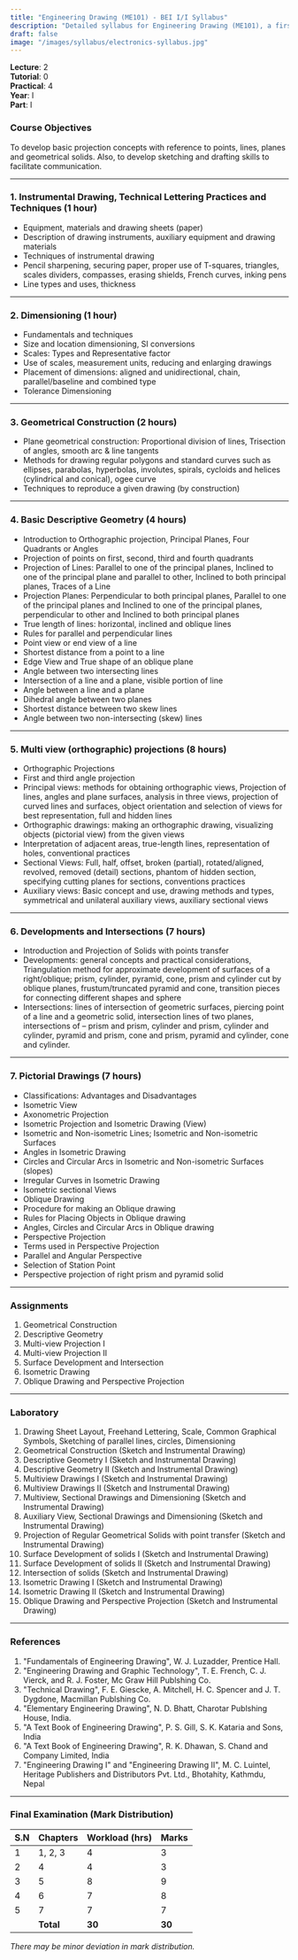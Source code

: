 ```yaml
---
title: "Engineering Drawing (ME101) - BEI I/I Syllabus"
description: "Detailed syllabus for Engineering Drawing (ME101), a first year, first part subject in the IOE BEI program."
draft: false
image: "/images/syllabus/electronics-syllabus.jpg"
---
```


**Lecture**: 2  
**Tutorial**: 0  
**Practical**: 4  
**Year**: I  
**Part**: I  

### Course Objectives
To develop basic projection concepts with reference to points, lines, planes and geometrical solids. Also, to develop sketching and drafting skills to facilitate communication.

---

### 1. Instrumental Drawing, Technical Lettering Practices and Techniques (1 hour)
- Equipment, materials and drawing sheets (paper)
- Description of drawing instruments, auxiliary equipment and drawing materials
- Techniques of instrumental drawing
- Pencil sharpening, securing paper, proper use of T-squares, triangles, scales dividers, compasses, erasing shields, French curves, inking pens
- Line types and uses, thickness

---

### 2. Dimensioning (1 hour)
- Fundamentals and techniques
- Size and location dimensioning, SI conversions
- Scales: Types and Representative factor
- Use of scales, measurement units, reducing and enlarging drawings
- Placement of dimensions: aligned and unidirectional, chain, parallel/baseline and combined type
- Tolerance Dimensioning

---

### 3. Geometrical Construction (2 hours)
- Plane geometrical construction: Proportional division of lines, Trisection of angles, smooth arc & line tangents
- Methods for drawing regular polygons and standard curves such as ellipses, parabolas, hyperbolas, involutes, spirals, cycloids and helices (cylindrical and conical), ogee curve
- Techniques to reproduce a given drawing (by construction)

---

### 4. Basic Descriptive Geometry (4 hours)
- Introduction to Orthographic projection, Principal Planes, Four Quadrants or Angles
- Projection of points on first, second, third and fourth quadrants
- Projection of Lines: Parallel to one of the principal planes, Inclined to one of the principal plane and parallel to other, Inclined to both principal planes, Traces of a Line
- Projection Planes: Perpendicular to both principal planes, Parallel to one of the principal planes and Inclined to one of the principal planes, perpendicular to other and Inclined to both principal planes
- True length of lines: horizontal, inclined and oblique lines
- Rules for parallel and perpendicular lines
- Point view or end view of a line
- Shortest distance from a point to a line
- Edge View and True shape of an oblique plane
- Angle between two intersecting lines
- Intersection of a line and a plane, visible portion of line
- Angle between a line and a plane
- Dihedral angle between two planes
- Shortest distance between two skew lines
- Angle between two non-intersecting (skew) lines

---

### 5. Multi view (orthographic) projections (8 hours)
- Orthographic Projections
- First and third angle projection
- Principal views: methods for obtaining orthographic views, Projection of lines, angles and plane surfaces, analysis in three views, projection of curved lines and surfaces, object orientation and selection of views for best representation, full and hidden lines
- Orthographic drawings: making an orthographic drawing, visualizing objects (pictorial view) from the given views
- Interpretation of adjacent areas, true-length lines, representation of holes, conventional practices
- Sectional Views: Full, half, offset, broken (partial), rotated/aligned, revolved, removed (detail) sections, phantom of hidden section, specifying cutting planes for sections, conventions practices
- Auxiliary views: Basic concept and use, drawing methods and types, symmetrical and unilateral auxiliary views, auxiliary sectional views

---

### 6. Developments and Intersections (7 hours)
- Introduction and Projection of Solids with points transfer
- Developments: general concepts and practical considerations, Triangulation method for approximate development of surfaces of a right/oblique; prism, cylinder, pyramid, cone, prism and cylinder cut by oblique planes, frustum/truncated pyramid and cone, transition pieces for connecting different shapes and sphere
- Intersections: lines of intersection of geometric surfaces, piercing point of a line and a geometric solid, intersection lines of two planes, intersections of – prism and prism, cylinder and prism, cylinder and cylinder, pyramid and prism, cone and prism, pyramid and cylinder, cone and cylinder.

---

### 7. Pictorial Drawings (7 hours)
- Classifications: Advantages and Disadvantages
- Isometric View
- Axonometric Projection
- Isometric Projection and Isometric Drawing (View)
- Isometric and Non-isometric Lines; Isometric and Non-isometric Surfaces
- Angles in Isometric Drawing
- Circles and Circular Arcs in Isometric and Non-isometric Surfaces (slopes)
- Irregular Curves in Isometric Drawing
- Isometric sectional Views
- Oblique Drawing
- Procedure for making an Oblique drawing
- Rules for Placing Objects in Oblique drawing
- Angles, Circles and Circular Arcs in Oblique drawing
- Perspective Projection
- Terms used in Perspective Projection
- Parallel and Angular Perspective
- Selection of Station Point
- Perspective projection of right prism and pyramid solid

---

### Assignments
1. Geometrical Construction
2. Descriptive Geometry
3. Multi-view Projection I
4. Multi-view Projection II
5. Surface Development and Intersection
6. Isometric Drawing
7. Oblique Drawing and Perspective Projection

---

### Laboratory
1. Drawing Sheet Layout, Freehand Lettering, Scale, Common Graphical Symbols, Sketching of parallel lines, circles, Dimensioning
2. Geometrical Construction (Sketch and Instrumental Drawing)
3. Descriptive Geometry I (Sketch and Instrumental Drawing)
4. Descriptive Geometry II (Sketch and Instrumental Drawing)
5. Multiview Drawings I (Sketch and Instrumental Drawing)
6. Multiview Drawings II (Sketch and Instrumental Drawing)
7. Multiview, Sectional Drawings and Dimensioning (Sketch and Instrumental Drawing)
8. Auxiliary View, Sectional Drawings and Dimensioning (Sketch and Instrumental Drawing)
9. Projection of Regular Geometrical Solids with point transfer (Sketch and Instrumental Drawing)
10. Surface Development of solids I (Sketch and Instrumental Drawing)
11. Surface Development of solids II (Sketch and Instrumental Drawing)
12. Intersection of solids (Sketch and Instrumental Drawing)
13. Isometric Drawing I (Sketch and Instrumental Drawing)
14. Isometric Drawing II (Sketch and Instrumental Drawing)
15. Oblique Drawing and Perspective Projection (Sketch and Instrumental Drawing)

---

### References
1. "Fundamentals of Engineering Drawing", W. J. Luzadder, Prentice Hall.
2. "Engineering Drawing and Graphic Technology", T. E. French, C. J. Vierck, and R. J. Foster, Mc Graw Hill Publshing Co.
3. "Technical Drawing", F. E. Giescke, A. Mitchell, H. C. Spencer and J. T. Dygdone, Macmillan Publshing Co.
4. "Elementary Engineering Drawing", N. D. Bhatt, Charotar Publshing House, India.
5. "A Text Book of Engineering Drawing", P. S. Gill, S. K. Kataria and Sons, India
6. "A Text Book of Engineering Drawing", R. K. Dhawan, S. Chand and Company Limited, India
7. "Engineering Drawing I" and "Engineering Drawing II", M. C. Luintel, Heritage Publishers and Distributors Pvt. Ltd., Bhotahity, Kathmdu, Nepal

---

### Final Examination (Mark Distribution)

| S.N | Chapters       | Workload (hrs) | Marks |
|-----|----------------|----------------|-------|
| 1   | 1, 2, 3        | 4              | 3     |
| 2   | 4              | 4              | 3     |
| 3   | 5              | 8              | 9     |
| 4   | 6              | 7              | 8     |
| 5   | 7              | 7              | 7     |
|     | **Total**      | **30**         | **30**|

*There may be minor deviation in mark distribution.* 